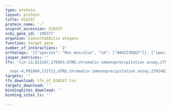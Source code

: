 ```yaml
---
type: protein
layout: protein
title: O18247
protein_name: '-'
uniprot_accession: O18247
ncbi_gene_id: '190377'
organism: Caenorhabditis elegans
function: target gene
number_of_interactions: '2'
orthologs: '[{"species": "Mus musculus", "id": ["A0A2I3BQG7"]}, {"species": "Rattus norvegicus", "id": ["<a href=\"/protein/q9p290\">Q9P290</a>"]}]'
jaspar_matrices: ''
tfs: 'lin-13,Q11107,176083,GTRD,chromatin immunoprecipitation assay,27924024%5Buid%5D,No

  snpc-4,P91868,172711,GTRD,chromatin immunoprecipitation assay,27924024%5Buid%5D,No'
targets: ''
tfs_download: tfs_of_O18247.tsv
targets_download: ''
bindingSites_download: ''
binding_sites_ls: ''

---
```


